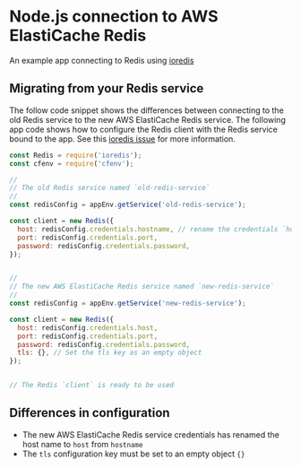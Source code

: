 Node.js connection to AWS ElastiCache Redis
===========================================

An example app connecting to Redis using [ioredis](https://github.com/luin/ioredis)

## Migrating from your Redis service

The follow code snippet shows the differences between connecting to the old Redis service
to the new AWS ElastiCache Redis service. The following app code shows how to configure
the Redis client with the Redis service bound to the app. See this [ioredis issue](https://github.com/luin/ioredis/issues/1042#issuecomment-575642093) for more information.

```js
const Redis = require('ioredis');
const cfenv = require('cfenv');

//
// The old Redis service named `old-redis-service`
//
const redisConfig = appEnv.getService('old-redis-service');

const client = new Redis({
  host: redisConfig.credentials.hostname, // rename the credentials `hostname` to `host`
  port: redisConfig.credentials.port,
  password: redisConfig.credentials.password,
});


//
// The new AWS ElastiCache Redis service named `new-redis-service`
//
const redisConfig = appEnv.getService('new-redis-service');

const client = new Redis({
  host: redisConfig.credentials.host,
  port: redisConfig.credentials.port,
  password: redisConfig.credentials.password,
  tls: {}, // Set the tls key as an empty object
});


// The Redis `client` is ready to be used
```

## Differences in configuration

- The new AWS ElastiCache Redis service credentials has renamed the host name to `host` from `hostname`
- The `tls` configuration key must be set to an empty object `{}`

